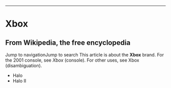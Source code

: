 ---
# Xbox
## From Wikipedia, the free encyclopedia

Jump to navigationJump to search
This article is about the **Xbox** brand. For the 2001 console, see _Xbox_ (console). For other uses, see Xbox (disambiguation).

* Halo
* Halo II